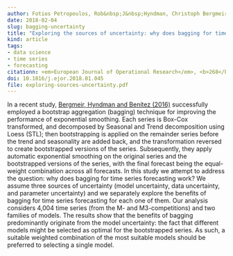 ```yaml
---
author: Fotios Petropoulos, Rob&nbsp;J&nbsp;Hyndman, Christoph Bergmeir
date: 2018-02-04
slug: bagging-uncertainty
title: "Exploring the sources of uncertainty: why does bagging for time series forecasting work?"
kind: article
tags:
- data science
- time series
- forecasting
citationn: <em>European Journal of Operational Research</em>, <b>268</b>(2), 545-554
doi: 10.1016/j.ejor.2018.01.045
file: exploring-sources-uncertainty.pdf
---
```


In a recent study, [Bergmeir, Hyndman and Benítez (2016)](/publications/bagging-ets) successfully employed a bootstrap aggregation (bagging) technique for improving the performance of exponential smoothing. Each series is Box-Cox transformed, and decomposed by Seasonal and Trend decomposition using Loess (STL); then bootstrapping is applied on the remainder series before the trend and seasonality are added back, and the transformation reversed to create bootstrapped versions of the series. Subsequently, they apply automatic exponential smoothing on the original series and the bootstrapped versions of the series, with the final forecast being the equal-weight combination across all forecasts. In this study we attempt to address the question: why does bagging for time series forecasting work? We assume three sources of uncertainty (model uncertainty, data uncertainty, and parameter uncertainty) and we separately explore the benefits of bagging for time series forecasting for each one of them. Our analysis considers 4,004 time series (from the M- and M3-competitions) and two families of models. The results show that the benefits of bagging predominantly originate from the model uncertainty: the fact that different models might be selected as optimal for the bootstrapped series. As such, a suitable weighted combination of the most suitable models should be preferred to selecting a single model.
